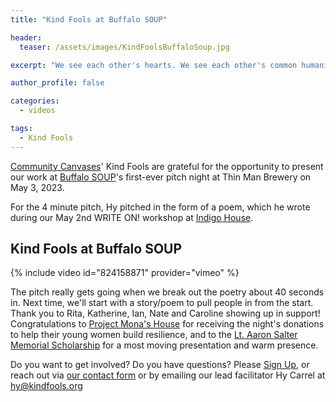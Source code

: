 ```yaml
---
title: "Kind Fools at Buffalo SOUP"

header:
  teaser: /assets/images/KindFoolsBuffaloSoup.jpg

excerpt: "We see each other's hearts. We see each other's common humanity. We venture outside our silos to learn and work together."

author_profile: false

categories:
  - videos

tags:
  - Kind Fools
---
```


[Community Canvases](https://communitycanvases.org/)' Kind Fools are grateful for the opportunity to present our work at [Buffalo SOUP](https://www.instagram.com/buffalonysoup/)'s first-ever pitch night at Thin Man Brewery on May 3, 2023.

For the 4 minute pitch, Hy pitched in the form of a poem, which he wrote during our May 2nd WRITE ON! workshop at [Indigo House](https://www.indigohousebuffalo.com).

## Kind Fools at Buffalo SOUP

{% include video id="824158871" provider="vimeo" %}

The pitch really gets going when we break out the poetry about 40 seconds in. Next time, we'll start with a story/poem to pull people in from the start.<br>
Thank you to Rita, Katherine, Ian, Nate and Caroline showing up in support!
Congratulations to [Project Mona's House](https://www.projectmonashouse.com)
for receiving the night's donations to help their young women build resilience,
and to the [Lt. Aaron Salter Memorial Scholarship](
https://ltaaronsaltermemorialscholarsh.com
) for a most moving presentation and warm presence.


Do you want to get involved? Do you have questions? Please [Sign Up](/writeon), or reach out via [our contact form](
https://docs.google.com/forms/d/1Wj5y8ASondVinKovjU4feQgDX7PNfCs12B4aHEiegx4/viewform) or by emailing our lead facilitator Hy Carrel at [hy@kindfools.org](mailto:hy@kindfools.org)

